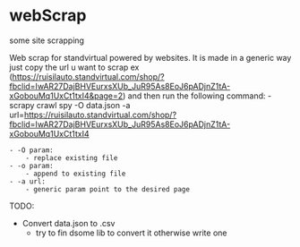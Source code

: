 # webScrap
some site scrapping

Web scrap for standvirtual powered by websites.
It is made in a generic way just copy the url u want to scrap ex (https://ruisilauto.standvirtual.com/shop/?fbclid=IwAR27DajBHVEurxsXUb_JuR95As8EoJ6pADjnZ1tA-xGobouMq1UxCt1txI4&page=2) and then run the following command:
	 - scrapy crawl spy -O data.json -a url=https://ruisilauto.standvirtual.com/shop/?fbclid=IwAR27DajBHVEurxsXUb_JuR95As8EoJ6pADjnZ1tA-xGobouMq1UxCt1txI4

	- -O param:
		- replace existing file 
	- -o param:
		- append to existing file
	- -a url:
		- generic param point to the desired page

TODO:
- Convert data.json to .csv
	- try to fin dsome lib to convert it otherwise write one
